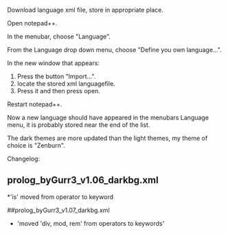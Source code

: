 Download language xml file, store in appropriate place.

Open notepad++.

In the menubar, choose "Language".

From the Language drop down menu, choose "Define you own language...".

In the new window that appears:

1. Press the button "Import...".
2. locate the stored xml languagefile.
3. Press it and then press open.

Restart notepad++.

Now a new language should have appeared in the menubars Language menu, it is probably stored near the end of the list.

The dark themes are more updated than the light themes, my theme of choice is "Zenburn".

Changelog:
## prolog_byGurr3_v1.06_darkbg.xml
*'is' moved from operator to keyword

##prolog_byGurr3_v1.07_darkbg.xml
* 'moved 'div, mod, rem' from operators to keywords'